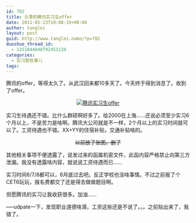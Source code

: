 ```yaml
---
id: 702
title: 久等的腾讯实习生offer
date: 2011-05-23T19:08:19+00:00
author: tanglei
layout: post
guid: http://www.tanglei.name/?p=702
duoshuo_thread_id:
  - 1351844048792453134
categories:
  - 实习那些事儿
tags:
---
```

腾讯的offer，等得太久了。从武汉回来都10多天了。今天终于得到消息了。收到了offer。

<p style="text-align: center;">
  <a href="/wp-content/uploads/2011/05/tencent-offer.png"><img class="size-medium wp-image-703 aligncenter" title="tencent-offer" src="/wp-content/uploads/2011/05/tencent-offer-300x92.png" alt="腾讯实习生offer"  /></a>
</p>

<p style="text-align: left;">
  实习生待遇还不错。比什么群硕啊好多了。给2000在上海……还说必须至少实习6个月以上，不是苦力是啥啊。腾讯大公司就是不一样，2个月以上的实习时间就可以了。工资待遇也不错。XX+YY的住宿补贴，交通补贴啥的。
</p>

<p style="text-align: center;">
  <del>以前放了张图，删了</del>
</p>

<p style="text-align: left;">
  其他相关事项不便透露了，说发过来的函属机密文件，此函内容严格禁止向第三方泄漏。我没有透露啥内容，就说说工资待遇而已……
</p>

<p style="text-align: left;">
  实习时间6/7/8都可以，6月底过去吧。反正学校也没啥事情。不过之前报了个CET6玩玩，报名费都交了还是得去做做题目啊。
</p>

<p style="text-align: left;">
  但愿腾讯的实习让我收获很多。加油……
</p>

<p style="text-align: left;">
  &#8212;&#8211;udpate一下，发现职业道德啥滴，工资这些还是不说了。。。之前贴出来了，我错了。
</p>
